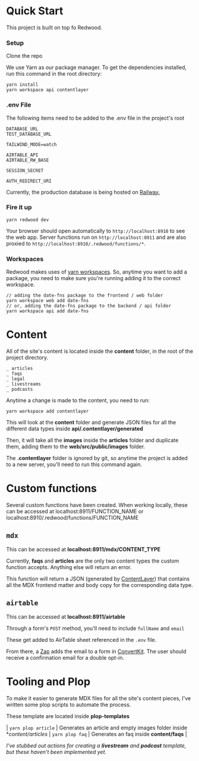 # Quick Start
This project is built on top fo Redwood.

### Setup

Clone the repo

We use Yarn as our package manager. To get the dependencies installed, run this command in the root directory:

```terminal
yarn install
yarn workspace api contentlayer
```

### .env File
The following items need to be added to the .env file in the project's root

```
DATABASE_URL
TEST_DATABASE_URL

TAILWIND_MODE=watch

AIRTABLE_API
AIRTABLE_RW_BASE

SESSION_SECRET

AUTH_REDIRECT_URI
```

Currently, the production database is being hosted on [Railway.](https://railway.app/)

### Fire it up

```terminal
yarn redwood dev
```

Your browser should open automatically to `http://localhost:8910` to see the web app. Server functions run on `http://localhost:8911` and are also proxied to `http://localhost:8910/.redwood/functions/*`.

### Workspaces

Redwood makes uses of [yarn workspaces](https://classic.yarnpkg.com/lang/en/docs/workspaces/). So, anytime you want to add a package, you need to make sure you're running adding it to the correct workspace.

```terminal
// adding the date-fns package to the frontend / web folder
yarn workspace web add date-fns
// or, adding the date-fns package to the backend / api folder
yarn workspace api add date-fns
```

# Content
All of the site's content is located inside the **content** folder, in the root of the  project directory.

```
_ articles
_ faqs
_ legal
_ livestreams
_ podcasts
```

Anytime a change is made to the content, you need to run:

```terminal
yarn workspace add contentlayer
```

This will look at the **content** folder and generate JSON files for all the different data types inside **api/.contentlayer/generated**

Then, it will take all the **images** inside the **articles** folder and duplicate them, adding them to the **web/src/public/images** folder.

The **.contentlayer** folder is ignored by git, so anytime the project is added to a new server, you'll need to run this command again.

# Custom functions

Several custom functions have been created. When working locally, these can be accessed at localhost:8911/FUNCTION_NAME or localhost:8910/.redwood/functions/FUNCTION_NAME

## `mdx`

This can be accessed at **localhost:8911/mdx/CONTENT_TYPE**

Currently, **faqs** and **articles** are the only two content types the custom function accepts. Anything else will return an error.

This function will return a JSON (generated by [ContentLayer](https://www.contentlayer.dev/)) that contains all the MDX frontend matter and body copy for the corresponding data type.

## `airtable`

This can be accessed at **localhost:8911/airtable**

Through a form's `POST` method, you'll need to include `fullName` and `email`

These get added to AirTable sheet referenced in the `.env` file.

From there, a [Zap](http://zapier.com) adds the email to a form in [ConvertKit](http://convertkit). The user should receive a confirmation email for a double opt-in.

# Tooling and Plop

To make it easier to generate MDX files for all the site's content pieces, I've written some plop scripts to automate the process.

These template are located inside **plop-templates**

| `yarn plop article` | Generates an article and empty images folder inside **content/articles*
| `yarn plop faq` | Generates an faq inside **content/faqs** |

_I've stubbed out actions for creating a **livestream** and **podcast** template, but these haven't been implemented yet._
